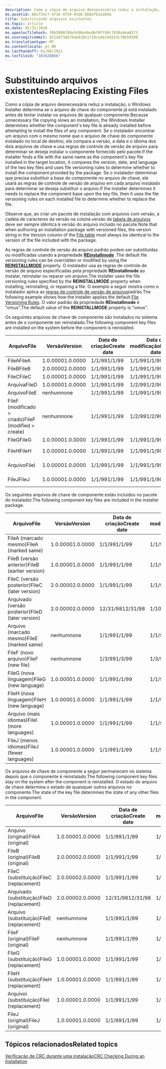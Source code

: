 ```yaml
---
description: Como a cópia de arquivo desnecessária reduz a instalação, o Windows Installer determina se o arquivo de chave do componente já está instalado antes de tentar instalar os arquivos de qualquer componente.
ms.assetid: 8be734c7-4f16-4f54-93db-bb8efb1ea6da
title: Substituindo arquivos existentes
ms.topic: article
ms.date: 05/31/2018
ms.openlocfilehash: f0b3908749e5496e4be9bf0ff68c7038a9ea6573
ms.sourcegitcommit: 831e8f3db78ab820e1710cede244553c70e50500
ms.translationtype: MT
ms.contentlocale: pt-BR
ms.lasthandoff: 01/08/2021
ms.locfileid: "103828866"
---
```

# <a name="replacing-existing-files"></a><span data-ttu-id="35c79-103">Substituindo arquivos existentes</span><span class="sxs-lookup"><span data-stu-id="35c79-103">Replacing Existing Files</span></span>

<span data-ttu-id="35c79-104">Como a cópia de arquivo desnecessária reduz a instalação, o Windows Installer determina se o arquivo de chave do componente já está instalado antes de tentar instalar os arquivos de qualquer componente.</span><span class="sxs-lookup"><span data-stu-id="35c79-104">Because unnecessary file copying slows an installation, the Windows Installer determines whether the component's key file is already installed before attempting to install the files of any component.</span></span> <span data-ttu-id="35c79-105">Se o instalador encontrar um arquivo com o mesmo nome que o arquivo de chave do componente instalado no local de destino, ele compara a versão, a data e o idioma dos dois arquivos de chave e usa regras de controle de versão de arquivo para determinar se deseja instalar o componente fornecido pelo pacote.</span><span class="sxs-lookup"><span data-stu-id="35c79-105">If the installer finds a file with the same name as the component's key file installed in the target location, it compares the version, date, and language of the two key files and uses file versioning rules to determine whether to install the component provided by the package.</span></span> <span data-ttu-id="35c79-106">Se o instalador determinar que precisa substituir a base do componente no arquivo de chave, ele usará as regras de controle de versão de arquivo em cada arquivo instalado para determinar se deseja substituir o arquivo.</span><span class="sxs-lookup"><span data-stu-id="35c79-106">If the installer determines it needs to replace the component base upon the key file, then it uses the file versioning rules on each installed file to determine whether to replace the file.</span></span>

<span data-ttu-id="35c79-107">Observe que, ao criar um pacote de instalação com arquivos com versão, a cadeia de caracteres da versão na coluna versão da [tabela de arquivos](file-table.md) deve ser sempre idêntica à versão do arquivo incluído no pacote.</span><span class="sxs-lookup"><span data-stu-id="35c79-107">Note that when authoring an installation package with versioned files, the version string in the Version column of the [File table](file-table.md) must always be identical to the version of the file included with the package.</span></span>

<span data-ttu-id="35c79-108">As regras de controle de versão de arquivo padrão podem ser substituídas ou modificadas usando a propriedade [**REinstallmode**](reinstallmode.md) .</span><span class="sxs-lookup"><span data-stu-id="35c79-108">The default file versioning rules can be overridden or modified by using the [**REINSTALLMODE**](reinstallmode.md) property.</span></span> <span data-ttu-id="35c79-109">O instalador usa as regras de controle de versão de arquivo especificadas pela propriedade **REinstallmode** ao instalar, reinstalar ou reparar um arquivo.</span><span class="sxs-lookup"><span data-stu-id="35c79-109">The installer uses the file versioning rules specified by the **REINSTALLMODE** property when installing, reinstalling, or repairing a file.</span></span> <span data-ttu-id="35c79-110">O exemplo a seguir mostra como o instalador aplica as [regras de controle de versão de arquivo](file-versioning-rules.md)padrão.</span><span class="sxs-lookup"><span data-stu-id="35c79-110">The following example shows how the installer applies the default [File Versioning Rules](file-versioning-rules.md).</span></span> <span data-ttu-id="35c79-111">O valor padrão da propriedade **REinstallmode** é "omus".</span><span class="sxs-lookup"><span data-stu-id="35c79-111">The default value of the **REINSTALLMODE** property is "omus".</span></span>

<span data-ttu-id="35c79-112">Os seguintes arquivos de chave de componente são instalados no sistema antes de o componente ser reinstalado.</span><span class="sxs-lookup"><span data-stu-id="35c79-112">The following component key files are installed on the system before the component is reinstalled.</span></span>



| <span data-ttu-id="35c79-113">Arquivo</span><span class="sxs-lookup"><span data-stu-id="35c79-113">File</span></span>                                    | <span data-ttu-id="35c79-114">Versão</span><span class="sxs-lookup"><span data-stu-id="35c79-114">Version</span></span>  | <span data-ttu-id="35c79-115">Data de criação</span><span class="sxs-lookup"><span data-stu-id="35c79-115">Create date</span></span> | <span data-ttu-id="35c79-116">Data de modificação</span><span class="sxs-lookup"><span data-stu-id="35c79-116">Modified date</span></span> | <span data-ttu-id="35c79-117">Idioma</span><span class="sxs-lookup"><span data-stu-id="35c79-117">Language</span></span>    |
|-----------------------------------------|----------|-------------|---------------|-------------|
| <span data-ttu-id="35c79-118">FileA</span><span class="sxs-lookup"><span data-stu-id="35c79-118">FileA</span></span>                                   | <span data-ttu-id="35c79-119">1.0.0000</span><span class="sxs-lookup"><span data-stu-id="35c79-119">1.0.0000</span></span> | <span data-ttu-id="35c79-120">1/1/99</span><span class="sxs-lookup"><span data-stu-id="35c79-120">1/1/99</span></span>      | <span data-ttu-id="35c79-121">1/1/99</span><span class="sxs-lookup"><span data-stu-id="35c79-121">1/1/99</span></span>        | <span data-ttu-id="35c79-122">ENG</span><span class="sxs-lookup"><span data-stu-id="35c79-122">ENG</span></span>         |
| <span data-ttu-id="35c79-123">FileB</span><span class="sxs-lookup"><span data-stu-id="35c79-123">FileB</span></span>                                   | <span data-ttu-id="35c79-124">2.0.0000</span><span class="sxs-lookup"><span data-stu-id="35c79-124">2.0.0000</span></span> | <span data-ttu-id="35c79-125">1/1/99</span><span class="sxs-lookup"><span data-stu-id="35c79-125">1/1/99</span></span>      | <span data-ttu-id="35c79-126">1/1/99</span><span class="sxs-lookup"><span data-stu-id="35c79-126">1/1/99</span></span>        | <span data-ttu-id="35c79-127">ENG</span><span class="sxs-lookup"><span data-stu-id="35c79-127">ENG</span></span>         |
| <span data-ttu-id="35c79-128">FileC</span><span class="sxs-lookup"><span data-stu-id="35c79-128">FileC</span></span>                                   | <span data-ttu-id="35c79-129">1.0.0000</span><span class="sxs-lookup"><span data-stu-id="35c79-129">1.0.0000</span></span> | <span data-ttu-id="35c79-130">1/1/99</span><span class="sxs-lookup"><span data-stu-id="35c79-130">1/1/99</span></span>      | <span data-ttu-id="35c79-131">1/1/99</span><span class="sxs-lookup"><span data-stu-id="35c79-131">1/1/99</span></span>        | <span data-ttu-id="35c79-132">ENG</span><span class="sxs-lookup"><span data-stu-id="35c79-132">ENG</span></span>         |
| <span data-ttu-id="35c79-133">Arquiva</span><span class="sxs-lookup"><span data-stu-id="35c79-133">FileD</span></span>                                   | <span data-ttu-id="35c79-134">1.0.0000</span><span class="sxs-lookup"><span data-stu-id="35c79-134">1.0.0000</span></span> | <span data-ttu-id="35c79-135">1/1/99</span><span class="sxs-lookup"><span data-stu-id="35c79-135">1/1/99</span></span>      | <span data-ttu-id="35c79-136">1/2/99</span><span class="sxs-lookup"><span data-stu-id="35c79-136">1/2/99</span></span>        | <span data-ttu-id="35c79-137">ENG</span><span class="sxs-lookup"><span data-stu-id="35c79-137">ENG</span></span>         |
| <span data-ttu-id="35c79-138">Arquivo</span><span class="sxs-lookup"><span data-stu-id="35c79-138">FileE</span></span>                                   | <span data-ttu-id="35c79-139">nenhum</span><span class="sxs-lookup"><span data-stu-id="35c79-139">none</span></span>     | <span data-ttu-id="35c79-140">1/1/99</span><span class="sxs-lookup"><span data-stu-id="35c79-140">1/1/99</span></span>      | <span data-ttu-id="35c79-141">1/1/99</span><span class="sxs-lookup"><span data-stu-id="35c79-141">1/1/99</span></span>        | <span data-ttu-id="35c79-142">nenhum</span><span class="sxs-lookup"><span data-stu-id="35c79-142">none</span></span>        |
| <span data-ttu-id="35c79-143">FileF (modificado > criado)</span><span class="sxs-lookup"><span data-stu-id="35c79-143">FileF (modified > create)</span></span><br/> | <span data-ttu-id="35c79-144">nenhum</span><span class="sxs-lookup"><span data-stu-id="35c79-144">none</span></span>     | <span data-ttu-id="35c79-145">1/1/99</span><span class="sxs-lookup"><span data-stu-id="35c79-145">1/1/99</span></span>      | <span data-ttu-id="35c79-146">1/2/99</span><span class="sxs-lookup"><span data-stu-id="35c79-146">1/2/99</span></span>        | <span data-ttu-id="35c79-147">nenhum</span><span class="sxs-lookup"><span data-stu-id="35c79-147">none</span></span>        |
| <span data-ttu-id="35c79-148">FileG</span><span class="sxs-lookup"><span data-stu-id="35c79-148">FileG</span></span>                                   | <span data-ttu-id="35c79-149">1.0.0000</span><span class="sxs-lookup"><span data-stu-id="35c79-149">1.0.0000</span></span> | <span data-ttu-id="35c79-150">1/1/99</span><span class="sxs-lookup"><span data-stu-id="35c79-150">1/1/99</span></span>      | <span data-ttu-id="35c79-151">1/1/99</span><span class="sxs-lookup"><span data-stu-id="35c79-151">1/1/99</span></span>        | <span data-ttu-id="35c79-152">ENG</span><span class="sxs-lookup"><span data-stu-id="35c79-152">ENG</span></span>         |
| <span data-ttu-id="35c79-153">FileH</span><span class="sxs-lookup"><span data-stu-id="35c79-153">FileH</span></span>                                   | <span data-ttu-id="35c79-154">1.0.0000</span><span class="sxs-lookup"><span data-stu-id="35c79-154">1.0.0000</span></span> | <span data-ttu-id="35c79-155">1/1/99</span><span class="sxs-lookup"><span data-stu-id="35c79-155">1/1/99</span></span>      | <span data-ttu-id="35c79-156">1/1/99</span><span class="sxs-lookup"><span data-stu-id="35c79-156">1/1/99</span></span>        | <span data-ttu-id="35c79-157">ENG, FRN, SPN</span><span class="sxs-lookup"><span data-stu-id="35c79-157">ENG,FRN,SPN</span></span> |
| <span data-ttu-id="35c79-158">Arquivo</span><span class="sxs-lookup"><span data-stu-id="35c79-158">FileI</span></span>                                   | <span data-ttu-id="35c79-159">1.0.0000</span><span class="sxs-lookup"><span data-stu-id="35c79-159">1.0.0000</span></span> | <span data-ttu-id="35c79-160">1/1/99</span><span class="sxs-lookup"><span data-stu-id="35c79-160">1/1/99</span></span>      | <span data-ttu-id="35c79-161">1/1/99</span><span class="sxs-lookup"><span data-stu-id="35c79-161">1/1/99</span></span>        | <span data-ttu-id="35c79-162">ENG, FRN</span><span class="sxs-lookup"><span data-stu-id="35c79-162">ENG,FRN</span></span>     |
| <span data-ttu-id="35c79-163">FileJ</span><span class="sxs-lookup"><span data-stu-id="35c79-163">FileJ</span></span>                                   | <span data-ttu-id="35c79-164">1.0.0000</span><span class="sxs-lookup"><span data-stu-id="35c79-164">1.0.0000</span></span> | <span data-ttu-id="35c79-165">1/1/99</span><span class="sxs-lookup"><span data-stu-id="35c79-165">1/1/99</span></span>      | <span data-ttu-id="35c79-166">1/1/99</span><span class="sxs-lookup"><span data-stu-id="35c79-166">1/1/99</span></span>        | <span data-ttu-id="35c79-167">ENG, WINDOWS, EM</span><span class="sxs-lookup"><span data-stu-id="35c79-167">ENG,GER,ITN</span></span> |



 

<span data-ttu-id="35c79-168">Os seguintes arquivos de chave de componente estão incluídos no pacote do instalador.</span><span class="sxs-lookup"><span data-stu-id="35c79-168">The following component key files are included in the installer package.</span></span>



| <span data-ttu-id="35c79-169">Arquivo</span><span class="sxs-lookup"><span data-stu-id="35c79-169">File</span></span>                               | <span data-ttu-id="35c79-170">Versão</span><span class="sxs-lookup"><span data-stu-id="35c79-170">Version</span></span>  | <span data-ttu-id="35c79-171">Data de criação</span><span class="sxs-lookup"><span data-stu-id="35c79-171">Create date</span></span> | <span data-ttu-id="35c79-172">Data de modificação</span><span class="sxs-lookup"><span data-stu-id="35c79-172">Modified date</span></span> | <span data-ttu-id="35c79-173">Idioma</span><span class="sxs-lookup"><span data-stu-id="35c79-173">Language</span></span>    |
|------------------------------------|----------|-------------|---------------|-------------|
| <span data-ttu-id="35c79-174">FileA (marcado mesmo)</span><span class="sxs-lookup"><span data-stu-id="35c79-174">FileA (marked same)</span></span><br/>     | <span data-ttu-id="35c79-175">1.0.0000</span><span class="sxs-lookup"><span data-stu-id="35c79-175">1.0.0000</span></span> | <span data-ttu-id="35c79-176">1/1/99</span><span class="sxs-lookup"><span data-stu-id="35c79-176">1/1/99</span></span>      | <span data-ttu-id="35c79-177">1/1/99</span><span class="sxs-lookup"><span data-stu-id="35c79-177">1/1/99</span></span>        | <span data-ttu-id="35c79-178">ENG</span><span class="sxs-lookup"><span data-stu-id="35c79-178">ENG</span></span>         |
| <span data-ttu-id="35c79-179">FileB (versão anterior)</span><span class="sxs-lookup"><span data-stu-id="35c79-179">FileB (earlier version)</span></span><br/> | <span data-ttu-id="35c79-180">1.0.0000</span><span class="sxs-lookup"><span data-stu-id="35c79-180">1.0.0000</span></span> | <span data-ttu-id="35c79-181">1/1/99</span><span class="sxs-lookup"><span data-stu-id="35c79-181">1/1/99</span></span>      | <span data-ttu-id="35c79-182">1/1/99</span><span class="sxs-lookup"><span data-stu-id="35c79-182">1/1/99</span></span>        | <span data-ttu-id="35c79-183">ENG</span><span class="sxs-lookup"><span data-stu-id="35c79-183">ENG</span></span>         |
| <span data-ttu-id="35c79-184">FileC (versão posterior)</span><span class="sxs-lookup"><span data-stu-id="35c79-184">FileC (later version)</span></span><br/>   | <span data-ttu-id="35c79-185">2.0.0000</span><span class="sxs-lookup"><span data-stu-id="35c79-185">2.0.0000</span></span> | <span data-ttu-id="35c79-186">1/1/99</span><span class="sxs-lookup"><span data-stu-id="35c79-186">1/1/99</span></span>      | <span data-ttu-id="35c79-187">1/1/99</span><span class="sxs-lookup"><span data-stu-id="35c79-187">1/1/99</span></span>        | <span data-ttu-id="35c79-188">ENG</span><span class="sxs-lookup"><span data-stu-id="35c79-188">ENG</span></span>         |
| <span data-ttu-id="35c79-189">Arquivado (versão posterior)</span><span class="sxs-lookup"><span data-stu-id="35c79-189">FileD (later version)</span></span><br/>   | <span data-ttu-id="35c79-190">2.0.0000</span><span class="sxs-lookup"><span data-stu-id="35c79-190">2.0.0000</span></span> | <span data-ttu-id="35c79-191">12/31/98</span><span class="sxs-lookup"><span data-stu-id="35c79-191">12/31/98</span></span>    | <span data-ttu-id="35c79-192">1/10/99</span><span class="sxs-lookup"><span data-stu-id="35c79-192">1/10/99</span></span>       | <span data-ttu-id="35c79-193">FRN</span><span class="sxs-lookup"><span data-stu-id="35c79-193">FRN</span></span>         |
| <span data-ttu-id="35c79-194">Arquivo (marcado mesmo)</span><span class="sxs-lookup"><span data-stu-id="35c79-194">FileE (marked same)</span></span><br/>     | <span data-ttu-id="35c79-195">nenhum</span><span class="sxs-lookup"><span data-stu-id="35c79-195">none</span></span>     | <span data-ttu-id="35c79-196">1/1/99</span><span class="sxs-lookup"><span data-stu-id="35c79-196">1/1/99</span></span>      | <span data-ttu-id="35c79-197">1/1/99</span><span class="sxs-lookup"><span data-stu-id="35c79-197">1/1/99</span></span>        | <span data-ttu-id="35c79-198">nenhum</span><span class="sxs-lookup"><span data-stu-id="35c79-198">none</span></span>        |
| <span data-ttu-id="35c79-199">FileF (novo arquivo)</span><span class="sxs-lookup"><span data-stu-id="35c79-199">FileF (new file)</span></span><br/>        | <span data-ttu-id="35c79-200">nenhum</span><span class="sxs-lookup"><span data-stu-id="35c79-200">none</span></span>     | <span data-ttu-id="35c79-201">1/3/99</span><span class="sxs-lookup"><span data-stu-id="35c79-201">1/3/99</span></span>      | <span data-ttu-id="35c79-202">1/3/99</span><span class="sxs-lookup"><span data-stu-id="35c79-202">1/3/99</span></span>        | <span data-ttu-id="35c79-203">nenhum</span><span class="sxs-lookup"><span data-stu-id="35c79-203">none</span></span>        |
| <span data-ttu-id="35c79-204">FileG (nova linguagem)</span><span class="sxs-lookup"><span data-stu-id="35c79-204">FileG (new language)</span></span><br/>    | <span data-ttu-id="35c79-205">1.0.0000</span><span class="sxs-lookup"><span data-stu-id="35c79-205">1.0.0000</span></span> | <span data-ttu-id="35c79-206">1/1/99</span><span class="sxs-lookup"><span data-stu-id="35c79-206">1/1/99</span></span>      | <span data-ttu-id="35c79-207">1/1/99</span><span class="sxs-lookup"><span data-stu-id="35c79-207">1/1/99</span></span>        | <span data-ttu-id="35c79-208">FRN</span><span class="sxs-lookup"><span data-stu-id="35c79-208">FRN</span></span>         |
| <span data-ttu-id="35c79-209">FileH (nova linguagem)</span><span class="sxs-lookup"><span data-stu-id="35c79-209">FileH (new language)</span></span><br/>    | <span data-ttu-id="35c79-210">1.0.0000</span><span class="sxs-lookup"><span data-stu-id="35c79-210">1.0.0000</span></span> | <span data-ttu-id="35c79-211">1/1/99</span><span class="sxs-lookup"><span data-stu-id="35c79-211">1/1/99</span></span>      | <span data-ttu-id="35c79-212">1/1/99</span><span class="sxs-lookup"><span data-stu-id="35c79-212">1/1/99</span></span>        | <span data-ttu-id="35c79-213">EM, ENG, WINDOWS</span><span class="sxs-lookup"><span data-stu-id="35c79-213">ITN,ENG,GER</span></span> |
| <span data-ttu-id="35c79-214">Arquivo (mais idiomas)</span><span class="sxs-lookup"><span data-stu-id="35c79-214">FileI (more languages)</span></span><br/>  | <span data-ttu-id="35c79-215">1.0.0000</span><span class="sxs-lookup"><span data-stu-id="35c79-215">1.0.0000</span></span> | <span data-ttu-id="35c79-216">1/1/99</span><span class="sxs-lookup"><span data-stu-id="35c79-216">1/1/99</span></span>      | <span data-ttu-id="35c79-217">1/1/99</span><span class="sxs-lookup"><span data-stu-id="35c79-217">1/1/99</span></span>        | <span data-ttu-id="35c79-218">ENG, FRN, SPN</span><span class="sxs-lookup"><span data-stu-id="35c79-218">ENG,FRN,SPN</span></span> |
| <span data-ttu-id="35c79-219">FileJ (menos idiomas)</span><span class="sxs-lookup"><span data-stu-id="35c79-219">FileJ (fewer languages)</span></span><br/> | <span data-ttu-id="35c79-220">1.0.0000</span><span class="sxs-lookup"><span data-stu-id="35c79-220">1.0.0000</span></span> | <span data-ttu-id="35c79-221">1/1/99</span><span class="sxs-lookup"><span data-stu-id="35c79-221">1/1/99</span></span>      | <span data-ttu-id="35c79-222">1/1/99</span><span class="sxs-lookup"><span data-stu-id="35c79-222">1/1/99</span></span>        | <span data-ttu-id="35c79-223">Windows</span><span class="sxs-lookup"><span data-stu-id="35c79-223">GER</span></span>         |



 

<span data-ttu-id="35c79-224">Os arquivos de chave de componente a seguir permanecem no sistema depois que o componente é reinstalado.</span><span class="sxs-lookup"><span data-stu-id="35c79-224">The following component key files stay on the system after the component is reinstalled.</span></span> <span data-ttu-id="35c79-225">O estado do arquivo de chave determina o estado de quaisquer outros arquivos no componente.</span><span class="sxs-lookup"><span data-stu-id="35c79-225">The state of the key file determines the state of any other files in the component.</span></span>



| <span data-ttu-id="35c79-226">Arquivo</span><span class="sxs-lookup"><span data-stu-id="35c79-226">File</span></span>                | <span data-ttu-id="35c79-227">Versão</span><span class="sxs-lookup"><span data-stu-id="35c79-227">Version</span></span>  | <span data-ttu-id="35c79-228">Data de criação</span><span class="sxs-lookup"><span data-stu-id="35c79-228">Create date</span></span> | <span data-ttu-id="35c79-229">Data de modificação</span><span class="sxs-lookup"><span data-stu-id="35c79-229">Modified date</span></span> | <span data-ttu-id="35c79-230">Idioma</span><span class="sxs-lookup"><span data-stu-id="35c79-230">Language</span></span>    |
|---------------------|----------|-------------|---------------|-------------|
| <span data-ttu-id="35c79-231">Arquivo (original)</span><span class="sxs-lookup"><span data-stu-id="35c79-231">FileA (original)</span></span>    | <span data-ttu-id="35c79-232">1.0.0000</span><span class="sxs-lookup"><span data-stu-id="35c79-232">1.0.0000</span></span> | <span data-ttu-id="35c79-233">1/1/99</span><span class="sxs-lookup"><span data-stu-id="35c79-233">1/1/99</span></span>      | <span data-ttu-id="35c79-234">1/1/99</span><span class="sxs-lookup"><span data-stu-id="35c79-234">1/1/99</span></span>        | <span data-ttu-id="35c79-235">ENG</span><span class="sxs-lookup"><span data-stu-id="35c79-235">ENG</span></span>         |
| <span data-ttu-id="35c79-236">FileB (original)</span><span class="sxs-lookup"><span data-stu-id="35c79-236">FileB (original)</span></span>    | <span data-ttu-id="35c79-237">2.0.0000</span><span class="sxs-lookup"><span data-stu-id="35c79-237">2.0.0000</span></span> | <span data-ttu-id="35c79-238">1/1/99</span><span class="sxs-lookup"><span data-stu-id="35c79-238">1/1/99</span></span>      | <span data-ttu-id="35c79-239">1/1/99</span><span class="sxs-lookup"><span data-stu-id="35c79-239">1/1/99</span></span>        | <span data-ttu-id="35c79-240">ENG</span><span class="sxs-lookup"><span data-stu-id="35c79-240">ENG</span></span>         |
| <span data-ttu-id="35c79-241">FileC (substituição)</span><span class="sxs-lookup"><span data-stu-id="35c79-241">FileC (replacement)</span></span> | <span data-ttu-id="35c79-242">2.0.0000</span><span class="sxs-lookup"><span data-stu-id="35c79-242">2.0.0000</span></span> | <span data-ttu-id="35c79-243">1/1/99</span><span class="sxs-lookup"><span data-stu-id="35c79-243">1/1/99</span></span>      | <span data-ttu-id="35c79-244">1/1/99</span><span class="sxs-lookup"><span data-stu-id="35c79-244">1/1/99</span></span>        | <span data-ttu-id="35c79-245">ENG</span><span class="sxs-lookup"><span data-stu-id="35c79-245">ENG</span></span>         |
| <span data-ttu-id="35c79-246">Arquivado (substituição)</span><span class="sxs-lookup"><span data-stu-id="35c79-246">FileD (replacement)</span></span> | <span data-ttu-id="35c79-247">2.0.0000</span><span class="sxs-lookup"><span data-stu-id="35c79-247">2.0.0000</span></span> | <span data-ttu-id="35c79-248">12/31/98</span><span class="sxs-lookup"><span data-stu-id="35c79-248">12/31/98</span></span>    | <span data-ttu-id="35c79-249">1/10/99</span><span class="sxs-lookup"><span data-stu-id="35c79-249">1/10/99</span></span>       | <span data-ttu-id="35c79-250">FRN</span><span class="sxs-lookup"><span data-stu-id="35c79-250">FRN</span></span>         |
| <span data-ttu-id="35c79-251">Arquivo (substituição)</span><span class="sxs-lookup"><span data-stu-id="35c79-251">FileE (replacement)</span></span> | <span data-ttu-id="35c79-252">nenhum</span><span class="sxs-lookup"><span data-stu-id="35c79-252">none</span></span>     | <span data-ttu-id="35c79-253">1/1/99</span><span class="sxs-lookup"><span data-stu-id="35c79-253">1/1/99</span></span>      | <span data-ttu-id="35c79-254">1/1/99</span><span class="sxs-lookup"><span data-stu-id="35c79-254">1/1/99</span></span>        | <span data-ttu-id="35c79-255">nenhum</span><span class="sxs-lookup"><span data-stu-id="35c79-255">none</span></span>        |
| <span data-ttu-id="35c79-256">FileF (original)</span><span class="sxs-lookup"><span data-stu-id="35c79-256">FileF (original)</span></span>    | <span data-ttu-id="35c79-257">nenhum</span><span class="sxs-lookup"><span data-stu-id="35c79-257">none</span></span>     | <span data-ttu-id="35c79-258">1/1/99</span><span class="sxs-lookup"><span data-stu-id="35c79-258">1/1/99</span></span>      | <span data-ttu-id="35c79-259">1/2/99</span><span class="sxs-lookup"><span data-stu-id="35c79-259">1/2/99</span></span>        | <span data-ttu-id="35c79-260">nenhum</span><span class="sxs-lookup"><span data-stu-id="35c79-260">none</span></span>        |
| <span data-ttu-id="35c79-261">FileG (substituição)</span><span class="sxs-lookup"><span data-stu-id="35c79-261">FileG (replacement)</span></span> | <span data-ttu-id="35c79-262">1.0.0000</span><span class="sxs-lookup"><span data-stu-id="35c79-262">1.0.0000</span></span> | <span data-ttu-id="35c79-263">1/1/99</span><span class="sxs-lookup"><span data-stu-id="35c79-263">1/1/99</span></span>      | <span data-ttu-id="35c79-264">1/1/99</span><span class="sxs-lookup"><span data-stu-id="35c79-264">1/1/99</span></span>        | <span data-ttu-id="35c79-265">FRN</span><span class="sxs-lookup"><span data-stu-id="35c79-265">FRN</span></span>         |
| <span data-ttu-id="35c79-266">FileH (substituição)</span><span class="sxs-lookup"><span data-stu-id="35c79-266">FileH (replacement)</span></span> | <span data-ttu-id="35c79-267">1.0.0000</span><span class="sxs-lookup"><span data-stu-id="35c79-267">1.0.0000</span></span> | <span data-ttu-id="35c79-268">1/1/99</span><span class="sxs-lookup"><span data-stu-id="35c79-268">1/1/99</span></span>      | <span data-ttu-id="35c79-269">1/1/99</span><span class="sxs-lookup"><span data-stu-id="35c79-269">1/1/99</span></span>        | <span data-ttu-id="35c79-270">EM, ENG, WINDOWS</span><span class="sxs-lookup"><span data-stu-id="35c79-270">ITN,ENG,GER</span></span> |
| <span data-ttu-id="35c79-271">Arquivoi (substituição)</span><span class="sxs-lookup"><span data-stu-id="35c79-271">FileI (replacement)</span></span> | <span data-ttu-id="35c79-272">1.0.0000</span><span class="sxs-lookup"><span data-stu-id="35c79-272">1.0.0000</span></span> | <span data-ttu-id="35c79-273">1/1/99</span><span class="sxs-lookup"><span data-stu-id="35c79-273">1/1/99</span></span>      | <span data-ttu-id="35c79-274">1/1/99</span><span class="sxs-lookup"><span data-stu-id="35c79-274">1/1/99</span></span>        | <span data-ttu-id="35c79-275">ENG, FRN, SPN</span><span class="sxs-lookup"><span data-stu-id="35c79-275">ENG,FRN,SPN</span></span> |
| <span data-ttu-id="35c79-276">FileJ (original)</span><span class="sxs-lookup"><span data-stu-id="35c79-276">FileJ (original)</span></span>    | <span data-ttu-id="35c79-277">1.0.0000</span><span class="sxs-lookup"><span data-stu-id="35c79-277">1.0.0000</span></span> | <span data-ttu-id="35c79-278">1/1/99</span><span class="sxs-lookup"><span data-stu-id="35c79-278">1/1/99</span></span>      | <span data-ttu-id="35c79-279">1/1/99</span><span class="sxs-lookup"><span data-stu-id="35c79-279">1/1/99</span></span>        | <span data-ttu-id="35c79-280">ENG, WINDOWS, EM</span><span class="sxs-lookup"><span data-stu-id="35c79-280">ENG,GER,ITN</span></span> |



 

## <a name="related-topics"></a><span data-ttu-id="35c79-281">Tópicos relacionados</span><span class="sxs-lookup"><span data-stu-id="35c79-281">Related topics</span></span>

<dl> <dt>

[<span data-ttu-id="35c79-282">Verificação de CRC durante uma instalação</span><span class="sxs-lookup"><span data-stu-id="35c79-282">CRC Checking During an Installation</span></span>](crc-checking-during-an-installation.md)
</dt> </dl>

 

 




